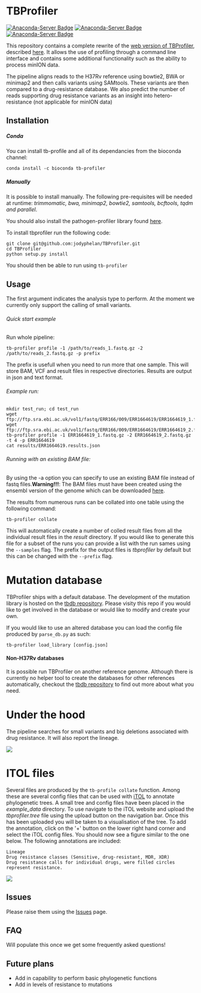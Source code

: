 # TBProfiler
[![Anaconda-Server Badge](https://anaconda.org/bioconda/tb-profiler/badges/installer/conda.svg)](https://conda.anaconda.org/bioconda) [![Anaconda-Server Badge](https://anaconda.org/bioconda/tb-profiler/badges/license.svg)](https://anaconda.org/bioconda/tb-profiler) [![Anaconda-Server Badge](https://anaconda.org/bioconda/tb-profiler/badges/latest_release_date.svg)](https://anaconda.org/bioconda/tb-profiler)


This repository contains a complete rewrite of the [web version of TBProfiler](http://tbdr.lshtm.ac.uk), described [here](https://genomemedicine.biomedcentral.com/articles/10.1186/s13073-015-0164-0). It allows the use of profiling through a command line interface and contains some additional functionality such as the ability to process minION data.

The pipeline aligns reads to the H37Rv reference using bowtie2, BWA or minimap2 and then calls variants using SAMtools. These variants are then compared to a drug-resistance database. We also predict the number of reads supporting drug resistance variants as an insight into hetero-resistance (not applicable for minION data)

## Installation


##### Conda
You can install tb-profile and all of its dependancies from the bioconda channel:
```
conda install -c bioconda tb-profiler
```
##### Manually
It is possible to install manually. The following pre-requisites will be needed at runtime: *trimmomatic, bwa, minimap2, bowtie2, samtools, bcftools, tqdm and parallel*.

You should also install the pathogen-profiler library found [here](https://github.com/jodyphelan/pathogen-profiler).

To install tbprofiler run the following code:
```
git clone git@github.com:jodyphelan/TBProfiler.git
cd TBProfiler
python setup.py install
```
You should then be able to run using ```tb-profiler```

## Usage

The first argument indicates the analysis type to perform. At the moment we currently only support the calling of small variants.

###### Quick start example

Run whole pipeline:
```
tb-profiler profile -1 /path/to/reads_1.fastq.gz -2 /path/to/reads_2.fastq.gz -p prefix
```
The prefix is usefull when you need to run more that one sample. This will store BAM, VCF and result files in respective directories. Results are output in json and text format.

###### Example run:
```
mkdir test_run; cd test_run
wget ftp://ftp.sra.ebi.ac.uk/vol1/fastq/ERR166/009/ERR1664619/ERR1664619_1.fastq.gz
wget ftp://ftp.sra.ebi.ac.uk/vol1/fastq/ERR166/009/ERR1664619/ERR1664619_2.fastq.gz
tb-profiler profile -1 ERR1664619_1.fastq.gz -2 ERR1664619_2.fastq.gz -t 4 -p ERR1664619
cat results/ERR1664619.results.json
```

###### Running with an existing BAM file:

By using the -a option you can specify to use an existing BAM file instead of fastq files.**Warning!!!**: The BAM files must have been created using the ensembl version of the genome which can be downloaded [here](ftp://ftp.ensemblgenomes.org/pub/release-32/bacteria//fasta/bacteria_0_collection/mycobacterium_tuberculosis_h37rv/dna/Mycobacterium_tuberculosis_h37rv.ASM19595v2.dna.toplevel.fa.gz).

The results from numerous runs can be collated into one table using the following command:
```
tb-profiler collate
```
This will automatically create a number of colled result files from all the individual result files in the *result* directory. If you would like to generate this file for a subset of the runs you can provide a list with the run sames using the `--samples` flag. The prefix for the output files is *tbprofiler* by default but this can be changed with the `--prefix` flag.

# Mutation database
TBProfiler ships with a default database. The development of the mutation library is hosted on the [tbdb repository](https://github.com/jodyphelan/tbdb). Please visity this repo if you would like to get involved in the database or would like to modify and create your own.

If you would like to use an altered database you can load the config file produced by `parse_db.py` as such:

```
tb-profiler load_library [config.json]
```

#### Non-H37Rv databases
It is possible run TBProfiler on another reference genome. Although there is currently no helper tool to create the databases for other references automatically, checkout the [tbdb repository](https://github.com/jodyphelan/tbdb) to find out more about what you need.

# Under the hood
The pipeline searches for small variants and big deletions associated with drug resistance. It will also report the lineage.

<img src="https://jodyphelan.github.io/img/TBProfiler.png">

# ITOL files
Several files are produced by the `tb-profile collate` function. Among these are several config files that can be used with [iTOL](http://itol.embl.de/) to annotate phylogenetic trees. A small tree and config files have been placed in the *example_data* directory. To use navigate to the iTOL website and upload the *tbprofiler.tree* file using the upload button on the navigation bar. Once this has been uploaded you will be taken to a visualisation of the tree. To add the annotation, click on the '+' button on the lower right hand corner and select the iTOL config files. You should now see a figure similar to the one below. The following annotations are included:

    Lineage
    Drug resistance classes (Sensitive, drug-resistant, MDR, XDR)
    Drug resistance calls for individual drugs, were filled circles represent resistance.

<img src="https://github.com/jodyphelan/jodyphelan.github.io/raw/master/img/itol_example.png">

## Issues
Please raise them using the [Issues](https://github.com/jodyphelan/TBProfiler/issues) page.

## FAQ

Will populate this once we get some frequently asked questions!

## Future plans

- Add in capability to perform basic phylogenetic functions
- Add in levels of resistance to mutations
